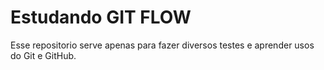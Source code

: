 # Estudando GIT FLOW


Esse repositorio serve apenas para fazer diversos testes e aprender usos do Git e GitHub.
